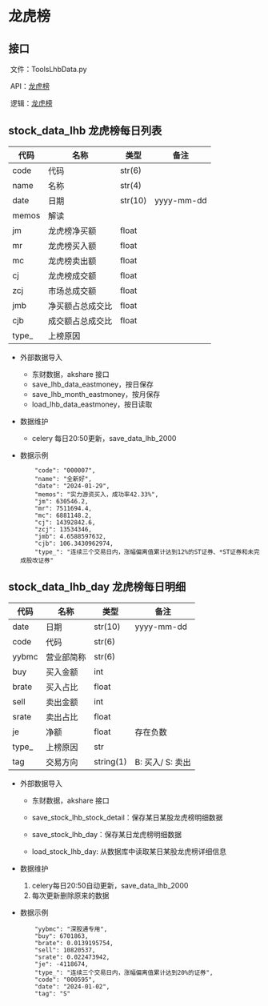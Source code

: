 # 龙虎榜

## 接口

​	文件：ToolsLhbData.py

​	API：[龙虎榜](/design/lhb)

​	逻辑：[龙虎榜](/design/allhb)

## stock_data_lhb 龙虎榜每日列表

| 代码  | 名称             | 类型    | 备注       |
| ----- | ---------------- | ------- | ---------- |
| code  | 代码             | str(6)  |            |
| name  | 名称             | str(4)  |            |
| date  | 日期             | str(10) | yyyy-mm-dd |
| memos | 解读             |         |            |
| jm    | 龙虎榜净买额     | float   |            |
| mr    | 龙虎榜买入额     | float   |            |
| mc    | 龙虎榜卖出额     | float   |            |
| cj    | 龙虎榜成交额     | float   |            |
| zcj   | 市场总成交额     | float   |            |
| jmb   | 净买额占总成交比 | float   |            |
| cjb   | 成交额占总成交比 | float   |            |
| type_ | 上榜原因         |         |            |

- 外部数据导入

  - 东财数据，akshare 接口
  - save_lhb_data_eastmoney，按日保存
  - save_lhb_month_eastmoney，按月保存
  - load_lhb_data_eastmoney，按日读取

- 数据维护

  - celery 每日20:50更新，save_data_lhb_2000

- 数据示例

  ```
      "code": "000007",
      "name": "全新好",
      "date": "2024-01-29",
      "memos": "实力游资买入，成功率42.33%",
      "jm": 630546.2,
      "mr": 7511694.4,
      "mc": 6881148.2,
      "cj": 14392842.6,
      "zcj": 13534346,
      "jmb": 4.6588597632,
      "cjb": 106.3430962974,
      "type_": "连续三个交易日内，涨幅偏离值累计达到12%的ST证券、*ST证券和未完成股改证券"
  ```

## stock_data_lhb_day 龙虎榜每日明细

| 代码  | 名称       | 类型      | 备注             |
| ----- | ---------- | --------- | ---------------- |
| date  | 日期       | str(10)   | yyyy-mm-dd       |
| code  | 代码       | str(6)    |                  |
| yybmc | 营业部简称 | str(6)    |                  |
| buy   | 买入金额   | int       |                  |
| brate | 买入占比   | float     |                  |
| sell  | 卖出金额   | int       |                  |
| srate | 卖出占比   | float     |                  |
| je    | 净额       | float     | 存在负数         |
| type_ | 上榜原因   | str       |                  |
| tag   | 交易方向   | string(1) | B: 买入/ S: 卖出 |

- 外部数据导入

  - 东财数据，akshare 接口

  - save_stock_lhb_stock_detail：保存某日某股龙虎榜明细数据

  - save_stock_lhb_day：保存某日龙虎榜明细数据

  - load_stock_lhb_day: 从数据库中读取某日某股龙虎榜详细信息

- 数据维护
  1. celery每日20:50自动更新，save_data_lhb_2000
  2. 每次更新删除原来的数据

- 数据示例

  ```
      "yybmc": "深股通专用",
      "buy": 6701863,
      "brate": 0.0139195754,
      "sell": 10820537,
      "srate": 0.022473942,
      "je": -4118674,
      "type_": "连续三个交易日内，涨幅偏离值累计达到20%的证券",
      "code": "000595",
      "date": "2024-01-02",
      "tag": "S"
  ```

  
